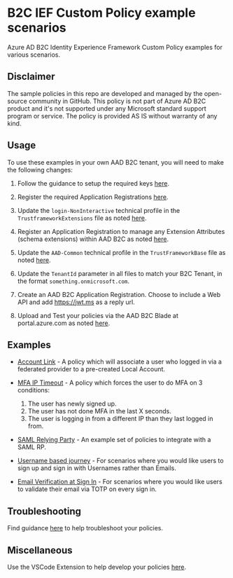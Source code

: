 # B2C IEF Custom Policy example scenarios
Azure AD B2C Identity Experience Framework Custom Policy examples for various scenarios.

## Disclaimer
The sample policies in this repo are developed and managed by the open-source community in GitHub. This policy is not part of Azure AD B2C product and it's not supported under any Microsoft standard support program or service. The policy is provided AS IS without warranty of any kind.

## Usage
To use these examples in your own AAD B2C tenant, you will need to make the following changes:
1. Follow the guidance to setup the required keys [here](https://docs.microsoft.com/en-us/azure/active-directory-b2c/active-directory-b2c-get-started-custom#add-signing-and-encryption-keys).

2. Register the required Application Registrations [here](https://docs.microsoft.com/en-us/azure/active-directory-b2c/active-directory-b2c-get-started-custom#register-applications).

3. Update the `login-NonInteractive` technical profile in the `TrustframeworkExtensions` file as noted [here](https://docs.microsoft.com/en-us/azure/active-directory-b2c/active-directory-b2c-get-started-custom#add-application-ids-to-the-custom-policy).

4. Register an Application Registration to manage any Extension Attributes (schema extensions) within AAD B2C as noted [here](https://docs.microsoft.com/en-us/azure/active-directory-b2c/active-directory-b2c-get-started-custom#add-application-ids-to-the-custom-policy).

5. Update the `AAD-Common` technical profile in the `TrustFrameworkBase` file as noted [here](https://docs.microsoft.com/en-us/azure/active-directory-b2c/active-directory-b2c-create-custom-attributes-profile-edit-custom#modify-your-custom-policy-to-add-the-applicationobjectid).

6. Update the `TenantId` parameter in all files to match your B2C Tenant, in the format `something.onmicrosoft.com`.

7. Create an AAD B2C Application Registration. Choose to include a Web API and add https://jwt.ms as a reply url.

8. Upload and Test your policies via the AAD B2C Blade at portal.azure.com as noted [here](https://docs.microsoft.com/en-us/azure/active-directory-b2c/active-directory-b2c-get-started-custom#upload-the-policies).

## Examples
* [Account Link](https://github.com/jasjeetsuri/B2C-IEF-Custom-Policies/tree/master/SocialAndLocalAccounts%20-%20Account%20Link) - A policy which will associate a user who logged in via a federated provider to a pre-created Local Account.

* [MFA IP Timeout](https://github.com/jasjeetsuri/B2C-IEF-Custom-Policies/tree/master/LocalAccounts%20-%20MFA%20IP%20Timeout) - A policy which forces the user to do MFA on 3 conditions:
    1. The user has newly signed up.
    2. The user has not done MFA in the last X seconds.
    3. The user is logging in from a different IP than they last logged in from.

 * [SAML Relying Party](https://github.com/jasjeetsuri/B2C-IEF-Custom-Policies/tree/master/LocalAccounts%20-%20SAML%20RP) - An example set of policies to integrate with a SAML RP.

 * [Username based journey](https://github.com/jasjeetsuri/B2C-IEF-Custom-Policies/tree/master/LocalAccounts%20-%20Username) - For scenarios where you would like users to sign up and sign in with Usernames rather than Emails.

 * [Email Verification at Sign In](https://github.com/jasjeetsuri/B2C-IEF-Custom-Policies/tree/master/LocalAccounts%20-%20Sign%20In%20Email%20Verificatione) - For scenarios where you would like users to validate their email via TOTP on every sign in.

 ## Troubleshooting
 Find guidance [here](https://docs.microsoft.com/en-us/azure/active-directory-b2c/active-directory-b2c-troubleshoot-custom) to help troubleshoot your policies.
 
 ## Miscellaneous
Use the VSCode Extension to help develop your policies [here](https://marketplace.visualstudio.com/items?itemName=AzureADB2CTools.aadb2c).